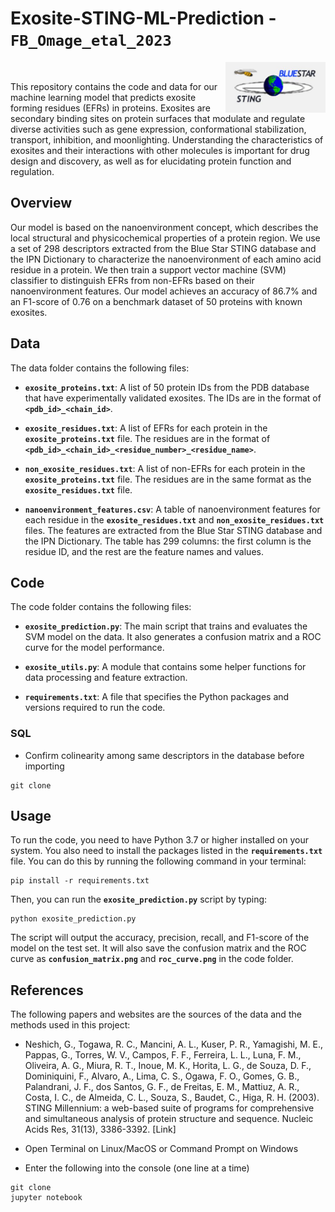 # Exosite-STING-ML-Prediction - `FB_Omage_etal_2023`

<img src="sting.jpg" style="width: 160px; float: right;"/>

<br/>

<p align="justify">

This repository contains the code and data for our machine learning model that predicts exosite forming residues (EFRs) in proteins. Exosites are secondary binding sites on protein surfaces that modulate and regulate diverse activities such as gene expression, conformational stabilization, transport, inhibition, and moonlighting. Understanding the characteristics of exosites and their interactions with other molecules is important for drug design and discovery, as well as for elucidating protein function and regulation.

## Overview

Our model is based on the nanoenvironment concept, which describes the local structural and physicochemical properties of a protein region. We use a set of 298 descriptors extracted from the Blue Star STING database and the IPN Dictionary to characterize the nanoenvironment of each amino acid residue in a protein. We then train a support vector machine (SVM) classifier to distinguish EFRs from non-EFRs based on their nanoenvironment features. Our model achieves an accuracy of 86.7% and an F1-score of 0.76 on a benchmark dataset of 50 proteins with known exosites.

## Data

The data folder contains the following files:

-   **`exosite_proteins.txt`**: A list of 50 protein IDs from the PDB database that have experimentally validated exosites. The IDs are in the format of **`<pdb_id>_<chain_id>`**.

-   **`exosite_residues.txt`**: A list of EFRs for each protein in the **`exosite_proteins.txt`** file. The residues are in the format of **`<pdb_id>_<chain_id>_<residue_number>_<residue_name>`**.

-   **`non_exosite_residues.txt`**: A list of non-EFRs for each protein in the **`exosite_proteins.txt`** file. The residues are in the same format as the **`exosite_residues.txt`** file.

-   **`nanoenvironment_features.csv`**: A table of nanoenvironment features for each residue in the **`exosite_residues.txt`** and **`non_exosite_residues.txt`** files. The features are extracted from the Blue Star STING database and the IPN Dictionary. The table has 299 columns: the first column is the residue ID, and the rest are the feature names and values.

## Code

The code folder contains the following files:

-   **`exosite_prediction.py`**: The main script that trains and evaluates the SVM model on the data. It also generates a confusion matrix and a ROC curve for the model performance.

-   **`exosite_utils.py`**: A module that contains some helper functions for data processing and feature extraction.

-   **`requirements.txt`**: A file that specifies the Python packages and versions required to run the code.

### SQL

- Confirm colinearity among same descriptors in the database before importing

``` console
git clone 
```

## Usage

To run the code, you need to have Python 3.7 or higher installed on your system. You also need to install the packages listed in the **`requirements.txt`** file. You can do this by running the following command in your terminal:

```         
pip install -r requirements.txt 
```

Then, you can run the **`exosite_prediction.py`** script by typing:

```         
python exosite_prediction.py 
```

The script will output the accuracy, precision, recall, and F1-score of the model on the test set. It will also save the confusion matrix and the ROC curve as **`confusion_matrix.png`** and **`roc_curve.png`** in the code folder.

## References

The following papers and websites are the sources of the data and the methods used in this project:

-   Neshich, G., Togawa, R. C., Mancini, A. L., Kuser, P. R., Yamagishi, M. E., Pappas, G., Torres, W. V., Campos, F. F., Ferreira, L. L., Luna, F. M., Oliveira, A. G., Miura, R. T., Inoue, M. K., Horita, L. G., de Souza, D. F., Dominiquini, F., Alvaro, A., Lima, C. S., Ogawa, F. O., Gomes, G. B., Palandrani, J. F., dos Santos, G. F., de Freitas, E. M., Mattiuz, A. R., Costa, I. C., de Almeida, C. L., Souza, S., Baudet, C., Higa, R. H. (2003). STING Millennium: a web-based suite of programs for comprehensive and simultaneous analysis of protein structure and sequence. Nucleic Acids Res, 31(13), 3386-3392. [Link]

-   Open Terminal on Linux/MacOS or Command Prompt on Windows

-   Enter the following into the console (one line at a time)

``` console
git clone 
jupyter notebook
```

<br/>
